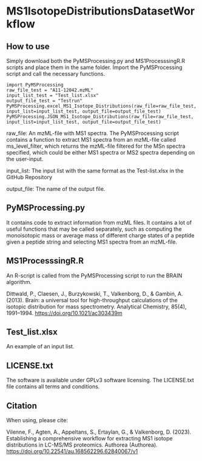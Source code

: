# MS1IsotopeDistributionsDatasetWorkflow
## How to use
Simply download both the PyMSProcessing.py and MS1ProcesssingR.R scripts and place them in the same folder.
Import the PyMSProcessing script and call the necessary functions.

```
import PyMSProcessing
raw_file_test = "A11-12042.mzML"
input_list_test = "Test_list.xlsx"
output_file_test = "Testrun"
PyMSProcessing.excel_MS1_Isotope_Distributions(raw_file=raw_file_test, input_list=input_list_test, output_file=output_file_test)
PyMSProcessing.JSON_MS1_Isotope_Distributions(raw_file=raw_file_test, input_list=input_list_test, output_file=output_file_test)
```

raw_file: An mzML-file with MS1 spectra. The PyMSProcessing script contains a function to extract MS1 spectra from an mzML-file called ms_level_filter, which returns the mzML-file filtered for the MSn spectra specified, which could be either MS1 spectra or MS2 spectra depending on the user-input. 

input_list: The input list with the same format as the Test-list.xlsx in the GitHub Repository

output_file: The name of the output file.



## PyMSProcessing.py
It contains code to extract information from mzML files. It contains a lot of useful functions that may be called separately, such as computing the monoisotopic mass or average mass of different charge states of a peptide given a peptide string and selecting MS1 spectra from an mzML-file.



## MS1ProcesssingR.R
An R-script is called from the PyMSProcessing script to run the BRAIN algorithm.

Dittwald, P., Claesen, J., Burzykowski, T., Valkenborg, D., & Gambin, A. (2013). Brain: a universal tool for high-throughput calculations of the isotopic distribution for mass spectrometry. Analytical Chemistry, 85(4), 1991–1994. https://doi.org/10.1021/ac303439m



## Test_list.xlsx
An example of an input list.



## LICENSE.txt
The software is available under GPLv3 software licensing. The LICENSE.txt file contains all terms and conditions. 



## Citation
When using, please cite:

Vilenne, F., Agten, A., Appeltans, S., Ertaylan, G., & Valkenborg, D. (2023). Establishing a comprehensive workflow for extracting MS1 isotope distributions in LC-MS/MS proteomics. Authorea (Authorea). https://doi.org/10.22541/au.168562296.62840067/v1
